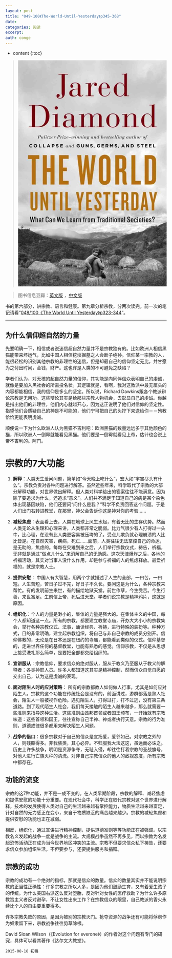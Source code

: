```yaml
---
layout: post
title: "049-100《The-World-Until-Yesterday》p345-368"
date:
categories: 阅读
excerpt:
auth: conge
---
```

* content
{:toc}

> ![the-world-until-yesterday-cover](/assets/images/阅读/118382-16b95d8066e4737a.jpg)

> 图书信息豆瓣：[英文版](http://book.douban.com/subject/10955437/) ，[中文版](http://book.douban.com/subject/25908573/)

书的第六部分，讲宗教、语言和健康。第九章分析宗教，分两次读完。前一次的笔记请看“[048/100《The World Until Yesterday》p323-344](http://www.jianshu.com/p/8d04fb78023d)”。

----

## 为什么信仰超自然的力量

先要明确一下，相信或者说迷信超自然力量并不是宗教独有的。比如欧洲人相信黑猫能带来坏运气，比如中国人相信挖坟掘墓之人会断子绝孙。信仰某一宗教的人，能很轻松的识别其他宗教的非理性的迷信，但是却最自己的信仰坚定无比，并甘愿为之付出时间，金钱，财产。这也许是人类的不可避免之缺陷？

学者们认为，对无稽的超自然力量的信仰，其功能是向同伴信众表明自己的虔诚，就像是要加入黑社会的所需投名状。其逻辑就是，看啊，我对这教派中最无厘头的内容都能相信，我的信仰是多么的坚定。所以说，Richard Dawkins跟各个教派辩论宗教是无用功。这些辩论其实是给那些宗教人物机会，去彰显自己的虔诚。你越是指出他们的非理性，他们内心就越开心，因为这正说明了他们对信仰的坚定性。指望他们会质疑自己的神是不可能的，他们宁可把自己的头拧下来送给你－－殉教恰恰更能表明虔诚。

顺便说一下为什么欧洲人认为黑猫不吉利吧：欧洲黑猫的数量远远多于其他颜色的猫，所以欧洲人一倒霉就能看见黑猫。他们要是一倒霉就看见上帝，估计也会说上帝不吉利的。阿门。

# 宗教的7大功能

1. **解释**：人类天生爱问问题，简单如“今天晚上吃什么”，宏大如“宇宙尽头有什么”。宗教负责对各种问题进行解答。虽然近些年来，科学取代了宗教的大部分解释功能，对世界做出解释。但人类对科学给出的答案往往不能满意。因为除了要追求为什么，还追求“意义”。人们并不满足于知道自己的病是某个染色体出现基因缺陷，他们还要问“问什么是我？”科学不负责回答这个问题。于是人们出门右转进教堂，在那里，神父会告诉你这是神对你的考验……

2. **减轻焦虑**：表面看上去，人类在地球上风生水起，有着无比的生存优势。然而人类无论从生理和心理来讲，人类都非常之脆弱。比力气很少有人打得过一头牛，比心理，在没有比人类更容易被压垮的了。受点儿欺负就心理崩溃的人比比皆是。在自然灾害，疾病，死亡……面前，人类往往无法掌控自己的命运，是无助的，焦虑的。每每在灾难到来之后，人们举行宗教仪式，祷告，祈福，无非就是通过“做点儿什么”来消解自己的无助感。这次天津爆炸之后，各地的祈福活动，其实对当事人没什么作用，却是参与祈福的人的焦虑释放。最爱祈福的，就是宗教人士。

3. **提供安慰**： 中国人有大智慧，用两个字就描述了人生的全部，一曰苦，一曰短。人生苦短，苦日子过不完，好日子不久长。要问这是为什么，各种宗教来帮忙。有的发明前生来世，有的描绘地狱天堂。前世作孽，今生受苦。今生行善，来世富足。生前信上帝，死后进天堂。学者们说宗教是精神鸦片，这就是原因。

4. **组织化**：个人的力量是渺小的，集体的力量是强大的。在集体主义的中国，每个人都知道这一点。所有的宗教，都要建立教堂寺庙，开办大大小小的宗教集会，举行各种宗教仪式、法事，诵读经典、祈祷，进行特殊的装扮等。种种方式，目的非常明确，建立起宗教组织，将自己与非自己宗教的成员分别开。信仰佛教的，无论是在日本还是在纽约的寺庙，都能看到类似的仪式。信仰基督的，走进世界任何的基督教堂，也能有熟悉的感觉。信仰宗教，不仅是从思想上接受洗礼那么简单，是要把全部都交给组织的。

5. **宣讲服从**：宗教信仰，要求信众的绝对服从，服从于教义乃至服从于教义的解释者：各类神职人员。许多人都知道这其实是精神控制，然而信众自觉自愿的交出自己，认为这是虔诚的表现。

6. **面对陌生人时的应对策略**： 所有的宗教都教人如何做人行事，尤其是如何应对陌生人。宗教的这个功能在传统社会是没有的，前面讲过，游群部落是熟人社会，陌生人一般被视作危险。遇见陌生人，打得过打，打不过逃，没有第三条道路。到了现代陌生人社会，我们每天接触的陌生人越来越多，那么就需要一些准则来指导这种生活。这些准则由酋邦首领或者国王颁布，一开始就有宗教味道：这些首领和国王，往往宣称自己半神、神或者执行天意。宗教的行为准则，道德戒律很多都用来解决陌生人问题。

7. **战争的借口**：很多宗教对于自己的信众是宣扬爱，爱邻如己。对宗教之外的人，则残酷得多。非我族类，其心必异。不归服我大法这这，虽远而必诛之。历史上许多战争，明明是资源争夺，无耻入侵，却往往打着宗教的圣战旗号，对他人进行亡族灭种的清洗。对非自己宗教信众的他人的敌视态度，所有宗教中都存在。

## 功能的流变

宗教的这7种功能，并不是一成不变的。在人类早期阶段，宗教的解释、减轻焦虑和提供安慰的功能十分重要。在现代社会中，科学正在取代宗教对这个世界进行解释，技术的发展使得人类对自己的生活越来越有掌控能力，物质生活越来越富足，针对自然的无力感正在变小，来自于物质缺乏的痛苦越来越少。宗教的减轻焦虑和提供安慰的功能也正在减弱。

相反，组织化，通过宣讲进行精神控制，提供道德准则等等功能正在被强调。以宗教名义发起的战争一度是战争的主流。大规模战争虽然不再多见，而以宗教为名发起恐怖活动正在成为当今世界地区冲突的主流。宗教不但要求信众私下祷告，还要求信众参加组织生活。不但要参与，还要提供服务和捐赠。

## 宗教的成功

宗教的成功有一个绝对的指标，那就是信众的数量。信众的数量其实并不能说明宗教的正当性正确性：许多宗教之所以人多，是因为他们鼓励生育，又有着爱生孩子的传统。为什么美国右派这么反对堕胎，反对针对女性的医疗救助？为什么许多原教旨主义者反对避孕，不让女性出来工作？在宗教信众的眼里，自己教派的香火永续比个人的自由要重要得多。

许多宗教失败的原因，是因为被别的宗教灭门。抢夺资源的战争还有可能将俘虏作为奴隶留下来，宗教战争往往剪草除根。

David Sloan Wilson（《Evolution for everone》）的作者对这个问题有专门的研究，具体可以看其著作《达尔文大教堂》。

```
2015-08-18 初稿
```

